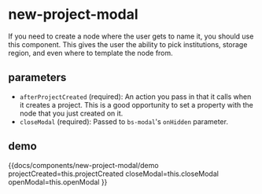 # new-project-modal

If you need to create a node where the user gets to name it, you should use this component. This gives the user the ability to pick institutions, storage region, and even where to template the node from. 

## parameters
* `afterProjectCreated` (required):
An action you pass in that it calls when it creates a project. This is a good opportunity to set a property with the node that you just created on it.
* `closeModal` (required):
Passed to `bs-modal`'s `onHidden` parameter.

## demo
{{docs/components/new-project-modal/demo 
    projectCreated=this.projectCreated
    closeModal=this.closeModal
    openModal=this.openModal
}}